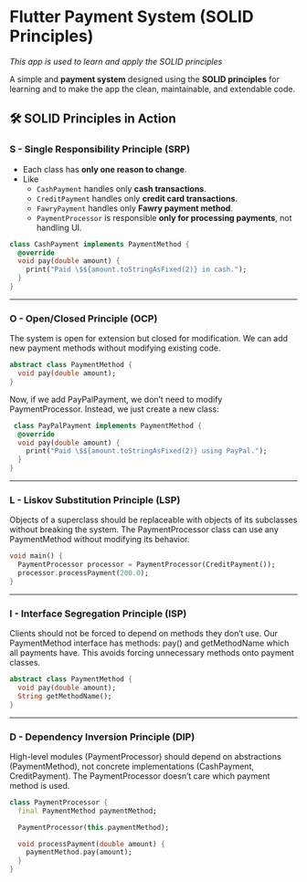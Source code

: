 # Flutter Payment System (SOLID Principles)
*This app is used to learn and apply the SOLID principles*

A simple and **payment system** designed using the **SOLID principles** for learning and to make the app the clean, maintainable, and extendable code.


## 🛠️ SOLID Principles in Action

###  **S - Single Responsibility Principle (SRP)**
- Each class has **only one reason to change**.
- Like  
  - `CashPayment` handles only **cash transactions**.  
  - `CreditPayment` handles only **credit card transactions**.
  - `FawryPayment` handles only **Fawry payment method**. 
  - `PaymentProcessor` is responsible **only for processing payments**, not handling UI.  

```dart
class CashPayment implements PaymentMethod {
  @override
  void pay(double amount) {
    print("Paid \$${amount.toStringAsFixed(2)} in cash.");
  }
}
```
---

### **O - Open/Closed Principle (OCP)**
The system is open for extension but closed for modification.
We can add new payment methods without modifying existing code.

```dart
abstract class PaymentMethod {
  void pay(double amount);
}
```

 Now, if we add PayPalPayment, we don’t need to modify PaymentProcessor. Instead, we just create a new class:

``` dart
 class PayPalPayment implements PaymentMethod {
  @override
  void pay(double amount) {
    print("Paid \$${amount.toStringAsFixed(2)} using PayPal.");
  }
}
```
---

###  **L - Liskov Substitution Principle (LSP)**
Objects of a superclass should be replaceable with objects of its subclasses without breaking the system.
The PaymentProcessor class can use any PaymentMethod without modifying its behavior.

``` dart
void main() {
  PaymentProcessor processor = PaymentProcessor(CreditPayment());
  processor.processPayment(200.0);
}
```

---

### **I - Interface Segregation Principle (ISP)**
Clients should not be forced to depend on methods they don’t use.
Our PaymentMethod interface has methods: pay() and getMethodName which all payments have.
This avoids forcing unnecessary methods onto payment classes.

``` dart
abstract class PaymentMethod {
  void pay(double amount);
  String getMethodName();
}

```

---

### **D - Dependency Inversion Principle (DIP)**
High-level modules (PaymentProcessor) should depend on abstractions (PaymentMethod), not concrete implementations (CashPayment, CreditPayment).
The PaymentProcessor doesn’t care which payment method is used.

``` dart
class PaymentProcessor {
  final PaymentMethod paymentMethod;

  PaymentProcessor(this.paymentMethod);

  void processPayment(double amount) {
    paymentMethod.pay(amount);
  }
}
```
